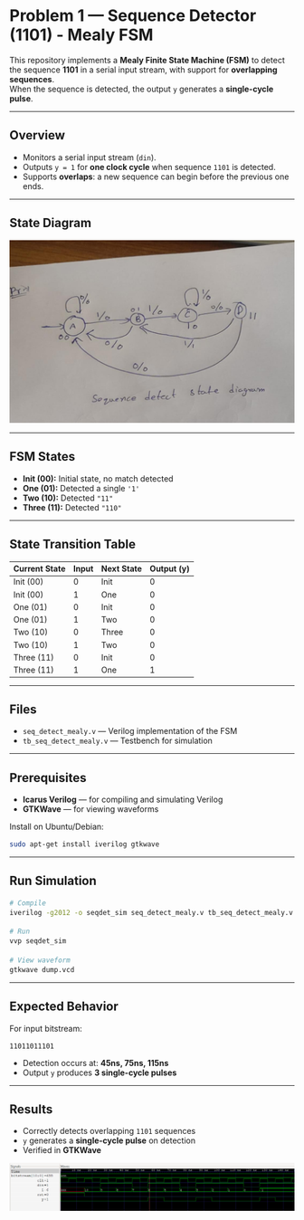 # Problem 1 — Sequence Detector (1101) - Mealy FSM

This repository implements a **Mealy Finite State Machine (FSM)** to detect the sequence **1101** in a serial input stream, with support for **overlapping sequences**.  
When the sequence is detected, the output `y` generates a **single-cycle pulse**.

---

## Overview
- Monitors a serial input stream (`din`).  
- Outputs `y = 1` for **one clock cycle** when sequence `1101` is detected.  
- Supports **overlaps**: a new sequence can begin before the previous one ends.  

---

## State Diagram
![FSM Diagram](fsm.jpg)

---

## FSM States
- **Init (00):** Initial state, no match detected  
- **One (01):** Detected a single `'1'`  
- **Two (10):** Detected `"11"`  
- **Three (11):** Detected `"110"`  

---

## State Transition Table

| Current State | Input | Next State | Output (y) |
|---------------|-------|------------|------------|
| Init (00)     | 0     | Init       | 0 |
| Init (00)     | 1     | One        | 0 |
| One (01)      | 0     | Init       | 0 |
| One (01)      | 1     | Two        | 0 |
| Two (10)      | 0     | Three      | 0 |
| Two (10)      | 1     | Two        | 0 |
| Three (11)    | 0     | Init       | 0 |
| Three (11)    | 1     | One        | 1 |

---

## Files
- `seq_detect_mealy.v` — Verilog implementation of the FSM  
- `tb_seq_detect_mealy.v` — Testbench for simulation  

---

## Prerequisites
- **Icarus Verilog** — for compiling and simulating Verilog  
- **GTKWave** — for viewing waveforms  

Install on Ubuntu/Debian:
```bash
sudo apt-get install iverilog gtkwave
````

---

## Run Simulation

```bash
# Compile
iverilog -g2012 -o seqdet_sim seq_detect_mealy.v tb_seq_detect_mealy.v

# Run
vvp seqdet_sim

# View waveform
gtkwave dump.vcd
```

---

## Expected Behavior

For input bitstream:

```
11011011101
```

* Detection occurs at: **45ns, 75ns, 115ns**
* Output `y` produces **3 single-cycle pulses**

---

## Results

* Correctly detects overlapping `1101` sequences
* `y` generates a **single-cycle pulse** on detection
* Verified in **GTKWave**

![Waveform](waves/waves.png)
